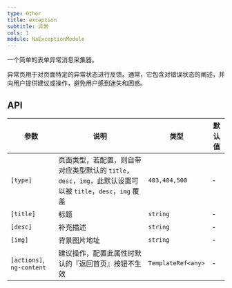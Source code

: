 ```yaml
---
type: Other
title: exception
subtitle: 异常
cols: 1
module: NaExceptionModule
---
```


一个简单的表单异常消息采集器。


异常页用于对页面特定的异常状态进行反馈。通常，它包含对错误状态的阐述，并向用户提供建议或操作，避免用户感到迷失和困惑。

## API

参数 | 说明 | 类型 | 默认值
----|------|-----|------
`[type]` | 页面类型，若配置，则自带对应类型默认的 `title`，`desc`，`img`，此默认设置可以被 `title`，`desc`，`img` 覆盖 | `403,404,500` | -
`[title]` | 标题 | `string` | -
`[desc]` | 补充描述 | `string` | -
`[img]` | 背景图片地址 | `string` | -
`[actions]`, `ng-content` | 建议操作，配置此属性时默认的『返回首页』按钮不生效 | `TemplateRef<any>` | -
